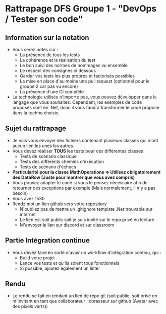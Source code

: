 # Rattrapage DFS Groupe 1 - "DevOps / Tester son code"
## Information sur la notation
- Vous serez notés sur :
    - La présence de tous les tests
    - La cohérence et la réalisation du test
    - Le bon suivi des normes de nommages vu ensemble
    - Le respect des consignes ci dessous
    - Garder vos tests les plus propres et factorisés possibles
    - La mise en place d'au moins une pull request (optionnel pour le groupe 2 car pas vu encore)
    - La présence d'une CI complète
- La technologie utilisée n'importe pas, vous pouvez développer dans le langage que vous souhaitez. Cependant, les exemples de code proposés sont en .Net, donc il vous faudra transformer le code proposé dans la techno choisie.

## Sujet du rattrapage
- Je vais vous envoyer des fichiers contenant plusieurs classes qui n'ont aucun lien les unes les autres.
- Vous devez réaliser **TOUS** les tests pour ces différentes classes
    - Tests de scénario classique
    - Tests des différents chemins d'exécution
    - Tests de scénario d'échecs
- **Particularité pour la classe MathOperations => Utilisez obligatoirement des DataRow (Juste pour montrer que vous avez compris)**
- Vous pouvez adapter le code si vous le pensez nécessaire afin de retourner des exceptions par exemple (Mais normalement, il n'y a pas besoin)
- Vous avez 1h30
- Rendz moi un lien github vers votre repository
    - N'oubliez pas de mettre un .gitignore template .Net trouvable sur internet
    - Le lien est soit public soit je suis invité sur le repo privé en lecture
    - M'envoyer le lien sur discord et sur classroom

## Partie Intégration continue
- Vous devez faire en sorte d'avoir un workflow d'intégration continu, qui :
    - Build votre projet
    - Lance vos tests et qu'ils soient tous fonctionnels
    - Si possible, ajoutez également un linter

## Rendu
- Le rendu se fait en rendant un lien de repo git (soit public, soit privé en m'invitant en tant que collaborateur : cbrasseur sur github (Avatar avec des pixels verts))
